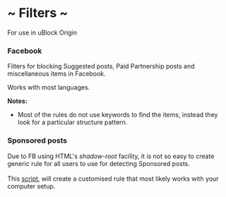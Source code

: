 # ~ Filters ~ #

For use in uBlock Origin

### Facebook ###

Filters for blocking Suggested posts, Paid Partnership posts and miscellaneous items in Facebook.

Works with most languages. 

__Notes:__<br />
- Most of the rules do not use keywords to find the items, instead they look for a particular structure pattern.

### Sponsored posts ###

Due to FB using HTML's _shadow-root_ facility, it is not so easy to create generic rule for all users to use for detecting Sponsored posts. <br />
<br />
This [script](https://github.com/zbluebugz/facebook-clean-my-feeds/tree/main/uBO-sponsored-filter), will create a customised rule that most likely works with your computer setup.
